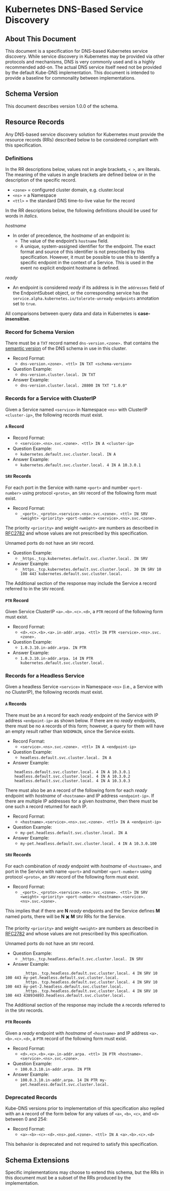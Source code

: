 # Kubernetes DNS-Based Service Discovery

## About This Document

This document is a specification for DNS-based Kubernetes service
discovery. While service discovery in Kubernetes may be provided via
other protocols and mechanisms, DNS is very commonly used and is a
highly recommended add-on. The actual DNS service itself need not
be provided by the default Kube-DNS implementation. This document
is intended to provide a baseline for commonality between implementations.

## Schema Version

This document describes version 1.0.0 of the schema.

## Resource Records

Any DNS-based service discovery solution for Kubernetes must provide the
resource records (RRs) described below to be considered compliant with this
specification.

### Definitions

In the RR descriptions below, values not in angle brackets, `< >`,
are literals. The meaning of the values in angle brackets are defined
below or in the description of the specific record.

- `<zone>` = configured cluster domain, e.g. cluster.local
- `<ns>` = a Namespace
- `<ttl>` = the standard DNS time-to-live value for the record

In the RR descriptions below, the following definitions should be used for
words in _italics_.

_hostname_
  - In order of precedence, the _hostname_ of an endpoint is:
    - The value of the endpoint’s `hostname` field.
    - A unique, system-assigned identifier for the endpoint. The exact format and source of this identifier is not prescribed by this specification. However, it must be possible to use this to identify a specific endpoint in the context of a Service. This is used in the event no explicit endpoint hostname is defined.

_ready_
  - An endpoint is considered _ready_ if its address is in the `addresses` field of the EndpointSubset object, or the corresponding service has the `service.alpha.kubernetes.io/tolerate-unready-endpoints` annotation set to `true`.

All comparisons between query data and data in Kubernetes is **case-insensitive**.

### Record for Schema Version

There must be a `TXT` record named `dns-version.<zone>.` that contains the
[semantic version](http://semver.org) of the DNS schema in use in this cluster.

- Record Format:
  - `dns-version.<zone>. <ttl> IN TXT <schema-version>`
- Question Example:
  - `dns-version.cluster.local. IN TXT`
- Answer Example:
  - `dns-version.cluster.local. 28800 IN TXT "1.0.0"`

### Records for a Service with ClusterIP

Given a Service named `<service>` in Namespace `<ns>` with ClusterIP
`<cluster-ip>`, the following records must exist.

#### `A` Record
- Record Format:
  - `<service>.<ns>.svc.<zone>. <ttl> IN A <cluster-ip>`
- Question Example:
  - `kubernetes.default.svc.cluster.local. IN A`
- Answer Example:
  - `kubernetes.default.svc.cluster.local. 4 IN A 10.3.0.1`

#### `SRV` Records
For each port in the Service with name `<port>` and number
`<port-number>` using protocol `<proto>`, an `SRV` record of the following
form must exist.
- Record Format:
   - `_<port>._<proto>.<service>.<ns>.svc.<zone>. <ttl> IN SRV <weight> <priority> <port-number> <service>.<ns>.svc.<zone>.`

The priority `<priority>` and weight `<weight>` are numbers as described
in [RFC2782](https://tools.ietf.org/html/rfc2782) and whose values are not
prescribed by this specification.

Unnamed ports do not have an `SRV` record.

- Question Example:
  - `_https._tcp.kubernetes.default.svc.cluster.local. IN SRV`
- Answer Example:
  - `_https._tcp.kubernetes.default.svc.cluster.local. 30 IN SRV 10 100 443 kubernetes.default.svc.cluster.local.`

The Additional section of the response may include the Service `A` record
referred to in the `SRV` record.

#### `PTR` Record
Given Service ClusterIP `<a>.<b>.<c>.<d>`, a `PTR` record of the following
form must exist.
- Record Format:
  - `<d>.<c>.<b>.<a>.in-addr.arpa. <ttl> IN PTR <service>.<ns>.svc.<zone>.`
- Question Example:
  - `1.0.3.10.in-addr.arpa. IN PTR`
- Answer Example:
  - `1.0.3.10.in-addr.arpa. 14 IN PTR kubernetes.default.svc.cluster.local.`

### Records for a Headless Service

Given a headless Service `<service>` in Namespace `<ns>` (i.e., a Service with
no ClusterIP), the following records must exist.

#### `A` Records
There must be an `A` record for each _ready_ endpoint of the Service with IP
address `<endpoint-ip>` as shown below. If there are no _ready_ endpoints,
there must be no `A` records of this form; however, a query for them will have
an empty result rather than `NXDOMAIN`, since the Service exists.

- Record Format:
  - `<service>.<ns>.svc.<zone>. <ttl> IN A <endpoint-ip>`
- Question Example:
  - `headless.default.svc.cluster.local. IN A`
- Answer Example:
```
    headless.default.svc.cluster.local. 4 IN A 10.3.0.1
    headless.default.svc.cluster.local. 4 IN A 10.3.0.2
    headless.default.svc.cluster.local. 4 IN A 10.3.0.3
```

There must also be an `A` record of the following form for each _ready_
endpoint with _hostname_ of `<hostname>` and IP address `<endpoint-ip>`.
If there are multiple IP addresses for a given _hostname_, then there
must be one such `A` record returned for each IP.
- Record Format:
  - `<hostname>.<service>.<ns>.svc.<zone>. <ttl> IN A <endpoint-ip>`
- Question Example:
  - `my-pet.headless.default.svc.cluster.local. IN A`
- Answer Example:
  - `my-pet.headless.default.svc.cluster.local. 4 IN A 10.3.0.100`

#### `SRV` Records
For each combination of _ready_ endpoint with _hostname_ of `<hostname>`, and
port in the Service with name `<port>` and number `<port-number>` using
protocol `<proto>`, an `SRV` record of the following form must exist.
- Record Format:
   - `_<port>._<proto>.<service>.<ns>.svc.<zone>. <ttl> IN SRV <weight> <priority> <port-number> <hostname>.<service>.<ns>.svc.<zone>.`

This implies that if there are **N** _ready_ endpoints and the Service
defines **M** named ports, there will be **N** :heavy_multiplication_x: **M**
`SRV` RRs for the Service.

The priority `<priority>` and weight `<weight>` are numbers as described
in [RFC2782](https://tools.ietf.org/html/rfc2782) and whose values are not
prescribed by this specification.

Unnamed ports do not have an `SRV` record.

- Question Example:
  - `_https._tcp.headless.default.svc.cluster.local. IN SRV`
- Answer Example:
```
        _https._tcp.headless.default.svc.cluster.local. 4 IN SRV 10 100 443 my-pet.headless.default.svc.cluster.local.
        _https._tcp.headless.default.svc.cluster.local. 4 IN SRV 10 100 443 my-pet-2.headless.default.svc.cluster.local.
        _https._tcp.headless.default.svc.cluster.local. 4 IN SRV 10 100 443 438934893.headless.default.svc.cluster.local.
```

The Additional section of the response may include the `A` records
referred to in the `SRV` records.

#### `PTR` Records

Given a _ready_ endpoint with _hostname_ of `<hostname>` and IP address
`<a>.<b>.<c>.<d>`, a `PTR` record of the following form must exist.
- Record Format:
  - `<d>.<c>.<b>.<a>.in-addr.arpa. <ttl> IN PTR <hostname>.<service>.<ns>.svc.<zone>.`
- Question Example:
  - `100.0.3.10.in-addr.arpa. IN PTR`
- Answer Example:
  - `100.0.3.10.in-addr.arpa. 14 IN PTR my-pet.headless.default.svc.cluster.local.`

### Deprecated Records
Kube-DNS versions prior to implementation of this specification also replied
with an `A` record of the form below for any values of `<a>`, `<b>`, `<c>`, and `<d>` between 0 and 254:
- Record Format:
  - `<a>-<b>-<c>-<d>.<ns>.pod.<zone>. <ttl> IN A <a>.<b>.<c>.<d>`

This behavior is deprecated and not required to satisfy this specification.

## Schema Extensions
Specific implementations may choose to extend this schema, but the RRs in this
document must be a subset of the RRs produced by the implementation.
